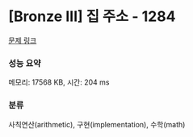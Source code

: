 # [Bronze III] 집 주소 - 1284 

[문제 링크](https://www.acmicpc.net/problem/1284) 

### 성능 요약

메모리: 17568 KB, 시간: 204 ms

### 분류

사칙연산(arithmetic), 구현(implementation), 수학(math)

